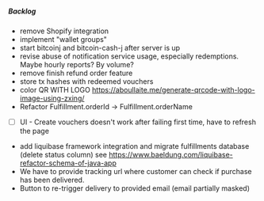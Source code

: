 ##### Backlog
- remove Shopify integration
- implement "wallet groups"
- start bitcoinj and bitcoin-cash-j after server is up
- revise abuse of notification service usage, especially redemptions. Maybe hourly reports? By volume?
- remove finish refund order feature
- store tx hashes with redeemed vouchers
- color QR WITH LOGO https://aboullaite.me/generate-qrcode-with-logo-image-using-zxing/
- Refactor Fulfillment.orderId -> Fulfillment.orderName
- [ ] UI - Create vouchers doesn't work after failing first time, have to refresh the page 
- add liquibase framework integration and migrate fulfillments database (delete status column) see https://www.baeldung.com/liquibase-refactor-schema-of-java-app
- We have to provide tracking url where customer can check if purchase has been delivered.
- Button to re-trigger delivery to provided email (email partially masked)